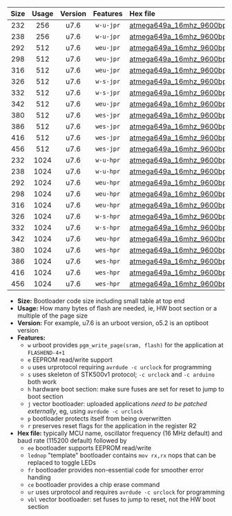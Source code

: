 |Size|Usage|Version|Features|Hex file|
|:-:|:-:|:-:|:-:|:--|
|232|256|u7.6|`w-u-jpr`|[atmega649a_16mhz_9600bps_ur_vbl.hex](https://raw.githubusercontent.com/stefanrueger/urboot/main/bootloaders/atmega649a/fcpu_16mhz/9600_bps/atmega649a_16mhz_9600bps_ur_vbl.hex)|
|238|256|u7.6|`w-u-jpr`|[atmega649a_16mhz_9600bps_lednop_ur_vbl.hex](https://raw.githubusercontent.com/stefanrueger/urboot/main/bootloaders/atmega649a/fcpu_16mhz/9600_bps/atmega649a_16mhz_9600bps_lednop_ur_vbl.hex)|
|292|512|u7.6|`weu-jpr`|[atmega649a_16mhz_9600bps_ee_ur_vbl.hex](https://raw.githubusercontent.com/stefanrueger/urboot/main/bootloaders/atmega649a/fcpu_16mhz/9600_bps/atmega649a_16mhz_9600bps_ee_ur_vbl.hex)|
|298|512|u7.6|`weu-jpr`|[atmega649a_16mhz_9600bps_ee_lednop_ur_vbl.hex](https://raw.githubusercontent.com/stefanrueger/urboot/main/bootloaders/atmega649a/fcpu_16mhz/9600_bps/atmega649a_16mhz_9600bps_ee_lednop_ur_vbl.hex)|
|316|512|u7.6|`weu-jpr`|[atmega649a_16mhz_9600bps_ee_lednop_fr_ur_vbl.hex](https://raw.githubusercontent.com/stefanrueger/urboot/main/bootloaders/atmega649a/fcpu_16mhz/9600_bps/atmega649a_16mhz_9600bps_ee_lednop_fr_ur_vbl.hex)|
|326|512|u7.6|`w-s-jpr`|[atmega649a_16mhz_9600bps_vbl.hex](https://raw.githubusercontent.com/stefanrueger/urboot/main/bootloaders/atmega649a/fcpu_16mhz/9600_bps/atmega649a_16mhz_9600bps_vbl.hex)|
|332|512|u7.6|`w-s-jpr`|[atmega649a_16mhz_9600bps_lednop_vbl.hex](https://raw.githubusercontent.com/stefanrueger/urboot/main/bootloaders/atmega649a/fcpu_16mhz/9600_bps/atmega649a_16mhz_9600bps_lednop_vbl.hex)|
|342|512|u7.6|`weu-jpr`|[atmega649a_16mhz_9600bps_ee_lednop_fr_ce_ur_vbl.hex](https://raw.githubusercontent.com/stefanrueger/urboot/main/bootloaders/atmega649a/fcpu_16mhz/9600_bps/atmega649a_16mhz_9600bps_ee_lednop_fr_ce_ur_vbl.hex)|
|380|512|u7.6|`wes-jpr`|[atmega649a_16mhz_9600bps_ee_vbl.hex](https://raw.githubusercontent.com/stefanrueger/urboot/main/bootloaders/atmega649a/fcpu_16mhz/9600_bps/atmega649a_16mhz_9600bps_ee_vbl.hex)|
|386|512|u7.6|`wes-jpr`|[atmega649a_16mhz_9600bps_ee_lednop_vbl.hex](https://raw.githubusercontent.com/stefanrueger/urboot/main/bootloaders/atmega649a/fcpu_16mhz/9600_bps/atmega649a_16mhz_9600bps_ee_lednop_vbl.hex)|
|416|512|u7.6|`wes-jpr`|[atmega649a_16mhz_9600bps_ee_lednop_fr_vbl.hex](https://raw.githubusercontent.com/stefanrueger/urboot/main/bootloaders/atmega649a/fcpu_16mhz/9600_bps/atmega649a_16mhz_9600bps_ee_lednop_fr_vbl.hex)|
|456|512|u7.6|`wes-jpr`|[atmega649a_16mhz_9600bps_ee_lednop_fr_ce_vbl.hex](https://raw.githubusercontent.com/stefanrueger/urboot/main/bootloaders/atmega649a/fcpu_16mhz/9600_bps/atmega649a_16mhz_9600bps_ee_lednop_fr_ce_vbl.hex)|
|232|1024|u7.6|`w-u-hpr`|[atmega649a_16mhz_9600bps_ur.hex](https://raw.githubusercontent.com/stefanrueger/urboot/main/bootloaders/atmega649a/fcpu_16mhz/9600_bps/atmega649a_16mhz_9600bps_ur.hex)|
|238|1024|u7.6|`w-u-hpr`|[atmega649a_16mhz_9600bps_lednop_ur.hex](https://raw.githubusercontent.com/stefanrueger/urboot/main/bootloaders/atmega649a/fcpu_16mhz/9600_bps/atmega649a_16mhz_9600bps_lednop_ur.hex)|
|292|1024|u7.6|`weu-hpr`|[atmega649a_16mhz_9600bps_ee_ur.hex](https://raw.githubusercontent.com/stefanrueger/urboot/main/bootloaders/atmega649a/fcpu_16mhz/9600_bps/atmega649a_16mhz_9600bps_ee_ur.hex)|
|298|1024|u7.6|`weu-hpr`|[atmega649a_16mhz_9600bps_ee_lednop_ur.hex](https://raw.githubusercontent.com/stefanrueger/urboot/main/bootloaders/atmega649a/fcpu_16mhz/9600_bps/atmega649a_16mhz_9600bps_ee_lednop_ur.hex)|
|316|1024|u7.6|`weu-hpr`|[atmega649a_16mhz_9600bps_ee_lednop_fr_ur.hex](https://raw.githubusercontent.com/stefanrueger/urboot/main/bootloaders/atmega649a/fcpu_16mhz/9600_bps/atmega649a_16mhz_9600bps_ee_lednop_fr_ur.hex)|
|326|1024|u7.6|`w-s-hpr`|[atmega649a_16mhz_9600bps.hex](https://raw.githubusercontent.com/stefanrueger/urboot/main/bootloaders/atmega649a/fcpu_16mhz/9600_bps/atmega649a_16mhz_9600bps.hex)|
|332|1024|u7.6|`w-s-hpr`|[atmega649a_16mhz_9600bps_lednop.hex](https://raw.githubusercontent.com/stefanrueger/urboot/main/bootloaders/atmega649a/fcpu_16mhz/9600_bps/atmega649a_16mhz_9600bps_lednop.hex)|
|342|1024|u7.6|`weu-hpr`|[atmega649a_16mhz_9600bps_ee_lednop_fr_ce_ur.hex](https://raw.githubusercontent.com/stefanrueger/urboot/main/bootloaders/atmega649a/fcpu_16mhz/9600_bps/atmega649a_16mhz_9600bps_ee_lednop_fr_ce_ur.hex)|
|380|1024|u7.6|`wes-hpr`|[atmega649a_16mhz_9600bps_ee.hex](https://raw.githubusercontent.com/stefanrueger/urboot/main/bootloaders/atmega649a/fcpu_16mhz/9600_bps/atmega649a_16mhz_9600bps_ee.hex)|
|386|1024|u7.6|`wes-hpr`|[atmega649a_16mhz_9600bps_ee_lednop.hex](https://raw.githubusercontent.com/stefanrueger/urboot/main/bootloaders/atmega649a/fcpu_16mhz/9600_bps/atmega649a_16mhz_9600bps_ee_lednop.hex)|
|416|1024|u7.6|`wes-hpr`|[atmega649a_16mhz_9600bps_ee_lednop_fr.hex](https://raw.githubusercontent.com/stefanrueger/urboot/main/bootloaders/atmega649a/fcpu_16mhz/9600_bps/atmega649a_16mhz_9600bps_ee_lednop_fr.hex)|
|456|1024|u7.6|`wes-hpr`|[atmega649a_16mhz_9600bps_ee_lednop_fr_ce.hex](https://raw.githubusercontent.com/stefanrueger/urboot/main/bootloaders/atmega649a/fcpu_16mhz/9600_bps/atmega649a_16mhz_9600bps_ee_lednop_fr_ce.hex)|

- **Size:** Bootloader code size including small table at top end
- **Usage:** How many bytes of flash are needed, ie, HW boot section or a multiple of the page size
- **Version:** For example, u7.6 is an urboot version, o5.2 is an optiboot version
- **Features:**
  + `w` urboot provides `pgm_write_page(sram, flash)` for the application at `FLASHEND-4+1`
  + `e` EEPROM read/write support
  + `u` uses urprotocol requiring `avrdude -c urclock` for programming
  + `s` uses skeleton of STK500v1 protocol; `-c urclock` and `-c arduino` both work
  + `h` hardware boot section: make sure fuses are set for reset to jump to boot section
  + `j` vector bootloader: uploaded applications *need to be patched externally*, eg, using `avrdude -c urclock`
  + `p` bootloader protects itself from being overwritten
  + `r` preserves reset flags for the application in the register R2
- **Hex file:** typically MCU name, oscillator frequency (16 MHz default) and baud rate (115200 default) followed by
  + `ee` bootloader supports EEPROM read/write
  + `lednop` "template" bootloader contains `mov rx,rx` nops that can be replaced to toggle LEDs
  + `fr` bootloader provides non-essential code for smoother error handing
  + `ce` bootloader provides a chip erase command
  + `ur` uses urprotocol and requires `avrdude -c urclock` for programming
  + `vbl` vector bootloader: set fuses to jump to reset, not the HW boot section
